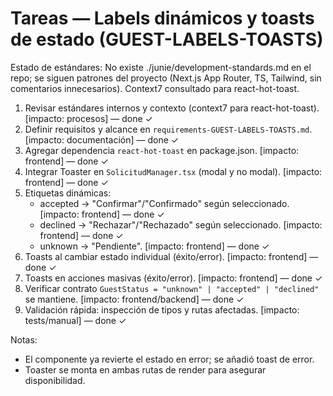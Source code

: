 # Tareas — Labels dinámicos y toasts de estado (GUEST-LABELS-TOASTS)

Estado de estándares: No existe ./junie/development-standards.md en el repo; se siguen patrones del proyecto (Next.js App Router, TS, Tailwind, sin comentarios innecesarios). Context7 consultado para react-hot-toast.

1. Revisar estándares internos y contexto (context7 para react-hot-toast). [impacto: procesos] — done ✓
2. Definir requisitos y alcance en `requirements-GUEST-LABELS-TOASTS.md`. [impacto: documentación] — done ✓
3. Agregar dependencia `react-hot-toast` en package.json. [impacto: frontend] — done ✓
4. Integrar Toaster en `SolicitudManager.tsx` (modal y no modal). [impacto: frontend] — done ✓
5. Etiquetas dinámicas:
   - accepted → "Confirmar"/"Confirmado" según seleccionado. [impacto: frontend] — done ✓
   - declined → "Rechazar"/"Rechazado" según seleccionado. [impacto: frontend] — done ✓
   - unknown → "Pendiente". [impacto: frontend] — done ✓
6. Toasts al cambiar estado individual (éxito/error). [impacto: frontend] — done ✓
7. Toasts en acciones masivas (éxito/error). [impacto: frontend] — done ✓
8. Verificar contrato `GuestStatus = "unknown" | "accepted" | "declined"` se mantiene. [impacto: frontend/backend] — done ✓
9. Validación rápida: inspección de tipos y rutas afectadas. [impacto: tests/manual] — done ✓

Notas:
- El componente ya revierte el estado en error; se añadió toast de error.
- Toaster se monta en ambas rutas de render para asegurar disponibilidad.
